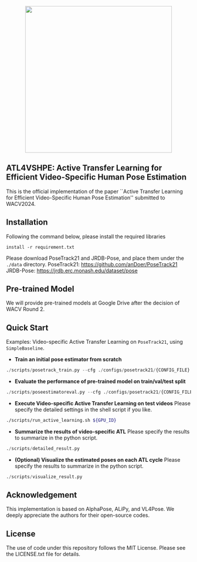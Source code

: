 
<div align="center">
    <img src=".github/overview.png", width="400">
</div>

## ATL4VSHPE: Active Transfer Learning for Efficient Video-Specific Human Pose Estimation
This is the official implementation of the paper ``Active Transfer Learning for Efficient Video-Specific Human Pose Estimation'' submitted to WACV2024.

## Installation
Following the command below, please install the required libraries
```pip
install -r requirement.txt
```

Please download PoseTrack21 and JRDB-Pose, and place them under the `./data` directory.
PoseTrack21: https://github.com/anDoer/PoseTrack21
JRDB-Pose: https://jrdb.erc.monash.edu/dataset/pose

## Pre-trained Model
We will provide pre-trained models at Google Drive after the decision of WACV Round 2.

## Quick Start
Examples: Video-specific Active Transfer Learning on `PoseTrack21`, using `SimpleBaseline`.

- **Train an initial pose estimator from scratch**
``` python
./scripts/posetrack_train.py --cfg ./configs/posetrack21/{CONFIG_FILE} --exp-id {EXP_ID}
```

- **Evaluate the performance of pre-trained model on train/val/test split**
``` python
./scripts/poseestimatoreval.py --cfg ./configs/posetrack21/{CONFIG_FILE} --exp-id {EXP_ID}
```

- **Execute Video-specific Active Transfer Learning on test videos**
Please specify the detailed settings in the shell script if you like.
``` bash
./scripts/run_active_learning.sh ${GPU_ID}
```

- **Summarize the results of video-specific ATL**
Please specify the results to summarize in the python script.
``` python
./scripts/detailed_result.py
```

- **(Optional) Visualize the estimated poses on each ATL cycle**
Please specify the results to summarize in the python script.
``` python
./scripts/visualize_result.py
```
## Acknowledgement
This implementation is based on AlphaPose, ALiPy, and VL4Pose.
We deeply appreciate the authors for their open-source codes.

## License
The use of code under this repository follows the MIT License. Please see the LICENSE.txt file for details.
